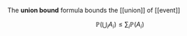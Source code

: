 The **union bound** formula bounds the [[union]] of [[event]]

$$
\mathbb{P}\left( \bigcup_i A_i \right) \leq \sum_i \mathbb{P}(A_i)
$$